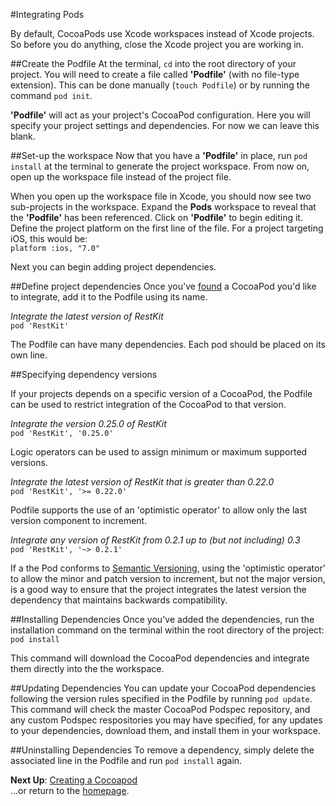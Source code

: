 #Integrating Pods

By default, CocoaPods use Xcode workspaces instead of Xcode projects. So before you do anything, close the Xcode project you are working in.  

##Create the Podfile
At the terminal, <code>cd</code> into the root directory of your project. You will need to create a file called **'Podfile'** (with no file-type extension). This can be done manually (<code>touch Podfile</code>) or by running the command <code>pod init</code>.  

**'Podfile'** will act as your project's CocoaPod configuration. Here you will specify your project settings and dependencies. For now we can leave this blank.

##Set-up the workspace
Now that you have a **'Podfile'** in place, run <code>pod install</code> at the terminal to generate the project workspace. From now on, open up the workspace file instead of the project file.

When you open up the workspace file in Xcode, you should now see two sub-projects in the workspace. Expand the **Pods** workspace to reveal that the **'Podfile'** has been referenced. Click on **'Podfile'** to begin editing it. Define the project platform on the first line of the file. For a project targeting iOS, this would be:  
<code>platform :ios, "7.0"</code>

Next you can begin adding project dependencies.

##Define project dependencies
Once you've [found](searching-for-cocoapods.md) a CocoaPod you'd like to integrate, add it to the Podfile using its name.

*Integrate the latest version of RestKit*  
```pod 'RestKit'```  

The Podfile can have many dependencies. Each pod should be placed on its own line.

##Specifying dependency versions

If your projects depends on a specific version of a CocoaPod, the Podfile can be used to restrict integration of the CocoaPod to that version.

*Integrate the version 0.25.0 of RestKit*  
```pod 'RestKit', '0.25.0'```

Logic operators can be used to assign minimum or maximum supported versions.

*Integrate the latest version of RestKit that is greater than 0.22.0*  
```pod 'RestKit', '>= 0.22.0'```  

Podfile supports the use of an 'optimistic operator' to allow only the last version component to increment.

*Integrate any version of RestKit from 0.2.1 up to (but not including) 0.3*  
```pod 'RestKit', '~> 0.2.1'```

If a the Pod conforms to [Semantic Versioning](https://github.com/mattbocosoft/presentation-gitflow-and-semanticversioning), using the 'optimistic operator' to allow the minor and patch version to increment, but not the major version, is a good way to ensure that the project integrates the latest version the dependency that maintains backwards compatibility.

##Installing Dependencies
Once you've added the dependencies, run the installation command on the terminal within the root directory of the project:  
```pod install```

This command will download the CocoaPod dependencies and integrate them directly into the the workspace.

##Updating Dependencies
You can update your CocoaPod dependencies following the version rules specified in the Podfile by running ```pod update```. This command will check the master CocoaPod Podspec repository, and any custom Podspec respositories you may have specified, for any updates to your dependencies, download them, and install them in your workspace.

##Uninstalling Dependencies
To remove a dependency, simply delete the associated line in the Podfile and run ```pod install``` again.


**Next Up**: [Creating a Cocoapod](creating-pods.md)  
...or return to the [homepage](README.md).
